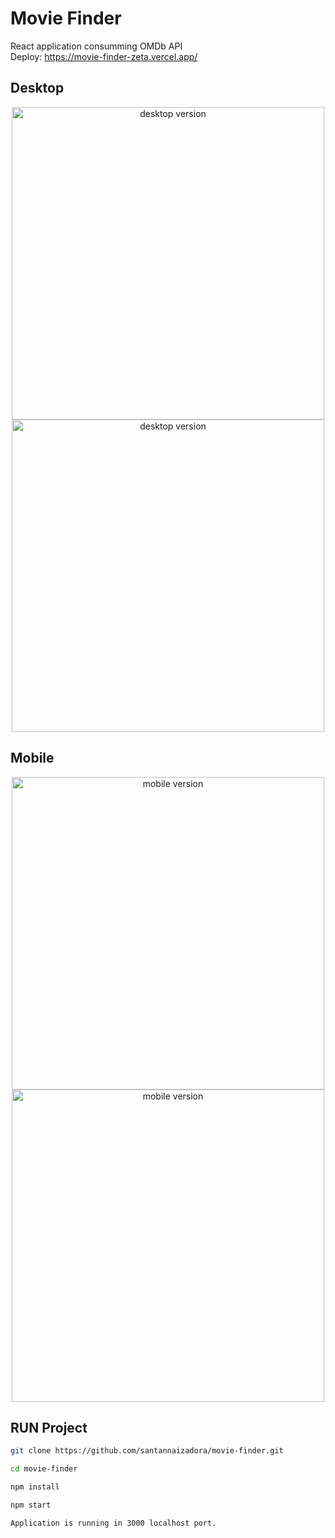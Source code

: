 # Movie Finder

React application consumming OMDb API <br/>
Deploy: https://movie-finder-zeta.vercel.app/

## Desktop
 <p align="center">
<img src="https://i.imgur.com/nXxp7m3.jpg" alt="desktop version" style="width:500px;"/>
<img src="https://i.imgur.com/JA5H3c0.jpg" alt="desktop version" style="width:500px;"/>
</p>



## Mobile
<p align="center">
<img src="https://i.imgur.com/gN5gPk9.jpg" alt="mobile version" style="height:500px;"/>
<img src="https://i.imgur.com/0yOgT6t.jpg" alt= "mobile version" style="height:500px;"/>
</p>

## RUN Project

```bash
git clone https://github.com/santannaizadora/movie-finder.git

cd movie-finder

npm install

npm start

Application is running in 3000 localhost port.
```
